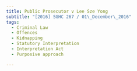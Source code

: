 ```yaml
---
title: Public Prosecutor v Lee Sze Yong 
subtitle: "[2016] SGHC 267 / 01\_December\_2016"
tags:
  - Criminal Law
  - Offences
  - Kidnapping
  - Statutory Interpretation
  - Interpretation Act
  - Purposive approach

---
```


